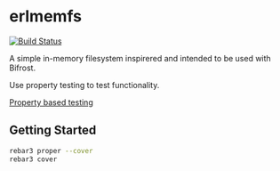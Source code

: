 erlmemfs
========

[![Build Status](https://travis-ci.org/Raphexion/erlmemfs.svg?branch=master)](https://travis-ci.org/Raphexion/erlmemfs)

A simple in-memory filesystem inspirered and intended to be used
with Bifrost.

Use property testing to test functionality.

[Property based testing](https://pragprog.com/book/fhproper/property-based-testing-with-proper-erlang-and-elixir)

Getting Started
---------------

```sh
rebar3 proper --cover
rebar3 cover
```